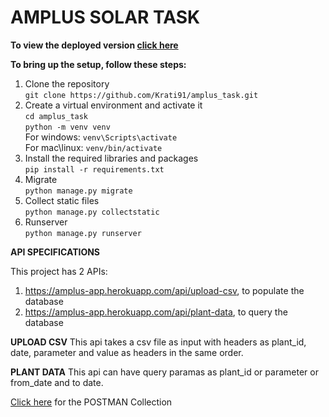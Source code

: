 # AMPLUS SOLAR TASK

**To view the deployed version [click here](https://amplus-app.herokuapp.com/)**

**To bring up the setup, follow these steps:**   
1. Clone the repository   
`git clone https://github.com/Krati91/amplus_task.git`   
2. Create a virtual environment and activate it        
`cd amplus_task`   
`python -m venv venv`   
For windows: `venv\Scripts\activate`    
For mac\linux: `venv/bin/activate`   
3. Install the required libraries and packages   
`pip install -r requirements.txt`    
4. Migrate    
`python manage.py migrate`   
5. Collect static files    
`python manage.py collectstatic`   
6. Runserver    
`python manage.py runserver`


**API SPECIFICATIONS**

This project has 2 APIs:
1. https://amplus-app.herokuapp.com/api/upload-csv, to populate the database
2. https://amplus-app.herokuapp.com/api/plant-data, to query the database

**UPLOAD CSV**
This api takes a csv file as input with headers as plant_id, date, parameter and value as headers in the same order. 

**PLANT DATA**
This api can have query paramas as plant_id or parameter or from_date and to date.

[Click here](https://www.getpostman.com/collections/cff3f586a54c90fad0a4) for the POSTMAN Collection
